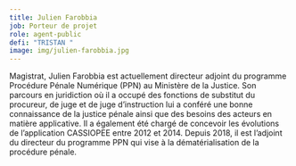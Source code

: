 ```yaml
---
title: Julien Farobbia
job: Porteur de projet
role: agent-public
defi: "TRISTAN "
image: img/julien-farobbia.jpg
---
```

Magistrat, Julien Farobbia est actuellement directeur adjoint du programme Procédure Pénale Numérique (PPN) au Ministère de la Justice. Son parcours en juridiction où il a occupé des fonctions de substitut du procureur, de juge et de juge d’instruction lui a conféré une bonne connaissance de la justice pénale ainsi que des besoins des acteurs en matière applicative. Il a également été chargé de concevoir les évolutions de l’application CASSIOPEE entre 2012 et 2014. Depuis 2018, il est l’adjoint du directeur du programme PPN qui vise à la dématérialisation de la procédure pénale.